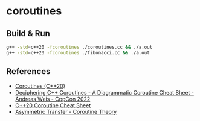 # coroutines     

## Build & Run

```bash
g++ -std=c++20 -fcoroutines ./coroutines.cc && ./a.out
g++ -std=c++20 -fcoroutines ./fibonacci.cc && ./a.out
```

## References
- [Coroutines (C++20)](https://en.cppreference.com/w/cpp/language/coroutines)    
- [Deciphering C++ Coroutines - A Diagrammatic Coroutine Cheat Sheet - Andreas Weis - CppCon 2022](https://www.youtube.com/watch?v=J7fYddslH0Q&ab_channel=CppCon)     
- [C++20 Coroutine Cheat Sheet](https://github.com/ComicSansMS/cpp20_coroutine_cheat_sheet)
- [Asymmetric Transfer - Coroutine Theory](https://lewissbaker.github.io/2017/09/25/coroutine-theory)
